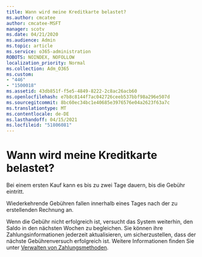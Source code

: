 ```yaml
---
title: Wann wird meine Kreditkarte belastet?
ms.author: cmcatee
author: cmcatee-MSFT
manager: scotv
ms.date: 04/21/2020
ms.audience: Admin
ms.topic: article
ms.service: o365-administration
ROBOTS: NOINDEX, NOFOLLOW
localization_priority: Normal
ms.collection: Adm_O365
ms.custom:
- "446"
- "1500018"
ms.assetid: 43db851f-f5e5-4849-8222-2c8ac26acb60
ms.openlocfilehash: e7b8c8144f7ac042726ceeb537bbf98a296e507d
ms.sourcegitcommit: 8bc60ec34bc1e40685e3976576e04a2623f63a7c
ms.translationtype: MT
ms.contentlocale: de-DE
ms.lasthandoff: 04/15/2021
ms.locfileid: "51806081"
---
```

# <a name="when-is-my-credit-card-charged"></a>Wann wird meine Kreditkarte belastet?

Bei einem ersten Kauf kann es bis zu zwei Tage dauern, bis die Gebühr eintritt.
  
Wiederkehrende Gebühren fallen innerhalb eines Tages nach der zu erstellenden Rechnung an.
  
Wenn die Gebühr nicht erfolgreich ist, versucht das System weiterhin, den Saldo in den nächsten Wochen zu begleichen. Sie können ihre Zahlungsinformationen jederzeit aktualisieren, um sicherzustellen, dass der nächste Gebührenversuch erfolgreich ist. Weitere Informationen finden Sie unter [Verwalten von Zahlungsmethoden](https://docs.microsoft.com/microsoft-365/commerce/billing-and-payments/manage-payment-methods).